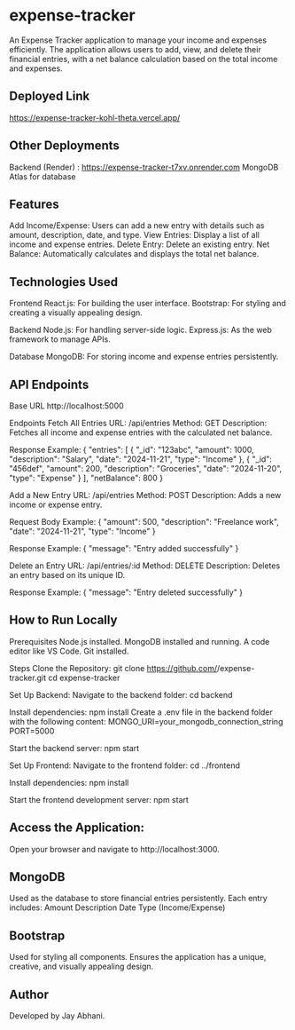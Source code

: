 # expense-tracker

An Expense Tracker application to manage your income and expenses efficiently. The application allows users to add, view, and delete their financial entries, with a net balance calculation based on the total income and expenses.

## Deployed Link
https://expense-tracker-kohl-theta.vercel.app/

## Other Deployments
Backend (Render) : https://expense-tracker-t7xv.onrender.com
MongoDB Atlas for database

## Features
Add Income/Expense: Users can add a new entry with details such as amount, description, date, and type.
View Entries: Display a list of all income and expense entries.
Delete Entry: Delete an existing entry.
Net Balance: Automatically calculates and displays the total net balance.

## Technologies Used
Frontend
React.js: For building the user interface.
Bootstrap: For styling and creating a visually appealing design.

Backend
Node.js: For handling server-side logic.
Express.js: As the web framework to manage APIs.

Database
MongoDB: For storing income and expense entries persistently.

## API Endpoints
Base URL
http://localhost:5000

Endpoints
Fetch All Entries
URL: /api/entries
Method: GET
Description: Fetches all income and expense entries with the calculated net balance.

Response Example:
{
  "entries": [
    {
      "_id": "123abc",
      "amount": 1000,
      "description": "Salary",
      "date": "2024-11-21",
      "type": "Income"
    },
    {
      "_id": "456def",
      "amount": 200,
      "description": "Groceries",
      "date": "2024-11-20",
      "type": "Expense"
    }
  ],
  "netBalance": 800
}

Add a New Entry
URL: /api/entries
Method: POST
Description: Adds a new income or expense entry.

Request Body Example:
{
  "amount": 500,
  "description": "Freelance work",
  "date": "2024-11-21",
  "type": "Income"
}

Response Example:
{
  "message": "Entry added successfully"
}

Delete an Entry
URL: /api/entries/:id
Method: DELETE
Description: Deletes an entry based on its unique ID.

Response Example:
{
  "message": "Entry deleted successfully"
}

## How to Run Locally
Prerequisites
Node.js installed.
MongoDB installed and running.
A code editor like VS Code.
Git installed.

Steps
Clone the Repository:
git clone https://github.com/<your-username>/expense-tracker.git
cd expense-tracker

Set Up Backend:
Navigate to the backend folder:
cd backend

Install dependencies:
npm install
Create a .env file in the backend folder with the following content:
MONGO_URI=your_mongodb_connection_string
PORT=5000

Start the backend server:
npm start

Set Up Frontend:
Navigate to the frontend folder:
cd ../frontend

Install dependencies:
npm install

Start the frontend development server:
npm start

## Access the Application:
Open your browser and navigate to http://localhost:3000.


## MongoDB
Used as the database to store financial entries persistently.
Each entry includes:
Amount
Description
Date
Type (Income/Expense)

## Bootstrap
Used for styling all components.
Ensures the application has a unique, creative, and visually appealing design.

## Author
Developed by Jay Abhani.
